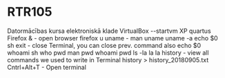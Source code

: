# RTR105
Datormācības kursa elektroniskā klade
VirtualBox --startvm XP
quartus
Firefox & - open browser firefox
u
uname - 
man uname
uname -a
echo $0
sh
exit - close Terminal, you can close prev. command also
echo $0
whoami
sh
who
pwd
man pwd
whoami 
pwd
ls
-la
la
la
history - view all commands we used to write in Terminal
history > history_20180905.txt
Cntrl+Alt+T - Open terminal 
